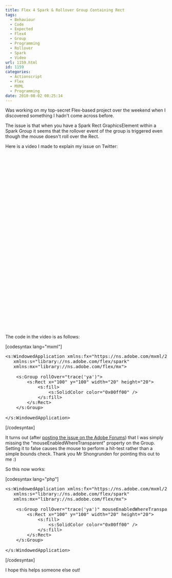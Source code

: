 ```yaml
---
title: Flex 4 Spark & Rollover Group Containing Rect
tags:
  - Behaviour
  - Code
  - Expected
  - Flex4
  - Group
  - Programming
  - Rollover
  - Spark
  - Video
url: 1159.html
id: 1159
categories:
  - Actionscript
  - Flex
  - MXML
  - Programming
date: 2010-08-02 08:25:14
---
```


Was working on my top-secret Flex-based project over the weekend when I discovered something I hadn't come across before.
<!-- more -->
The issue is that when you have a Spark Rect GraphicsElement within a Spark Group it seems that the rollover event of the group is triggered even though the mouse doesn't roll over the Rect.

Here is a video I made to explain my issue on Twitter:

<object classid="clsid:d27cdb6e-ae6d-11cf-96b8-444553540000" width="700" height="550" codebase="https://download.macromedia.com/pub/shockwave/cabs/flash/swflash.cab#version=6,0,40,0"><param name="allowFullScreen" value="true" /><param name="allowscriptaccess" value="always" /><param name="src" value="https://www.youtube.com/v/9Ku4xY7vfyw&amp;hl=en_GB&amp;fs=1?hd=1" /><param name="allowfullscreen" value="true" /><embed type="application/x-shockwave-flash" width="700" height="550" src="https://www.youtube.com/v/9Ku4xY7vfyw&amp;hl=en_GB&amp;fs=1?hd=1" allowscriptaccess="always" allowfullscreen="true"></embed></object>

The code in the video is as follows:

[codesyntax lang="mxml"]
<pre>&lt;s:WindowedApplication xmlns:fx="https://ns.adobe.com/mxml/2009"
   xmlns:s="library://ns.adobe.com/flex/spark"
   xmlns:mx="library://ns.adobe.com/flex/mx"&gt; 

	&lt;s:Group rollOver="trace('ya')"&gt;
		&lt;s:Rect x="100" y="100" width="20" height="20"&gt;
			&lt;s:fill&gt;
				&lt;s:SolidColor color="0x00ff00" /&gt;
			&lt;/s:fill&gt;
		&lt;/s:Rect&gt;
	&lt;/s:Group&gt; 

&lt;/s:WindowedApplication&gt;</pre>
[/codesyntax]

It turns out (after [posting the issue on the Adobe Forums](https://forums.adobe.com/message/3017631#3017631)) that I was simply missing the "mouseEnabledWhereTransparent" property on the Group. Setting it to false causes the mouse to perform a hit-test rather than a simple bounds check. Thank you Mr Shongrunden for pointing this out to me :)

So this now works:

[codesyntax lang="php"]
<pre>&lt;s:WindowedApplication xmlns:fx="https://ns.adobe.com/mxml/2009"
   xmlns:s="library://ns.adobe.com/flex/spark"
   xmlns:mx="library://ns.adobe.com/flex/mx"&gt; 

	&lt;s:Group rollOver="trace('ya')" mouseEnabledWhereTransparent="false"&gt;
		&lt;s:Rect x="100" y="100" width="20" height="20"&gt;
			&lt;s:fill&gt;
				&lt;s:SolidColor color="0x00ff00" /&gt;
			&lt;/s:fill&gt;
		&lt;/s:Rect&gt;
	&lt;/s:Group&gt; 

&lt;/s:WindowedApplication&gt;</pre>
[/codesyntax]

I hope this helps someone else out!
